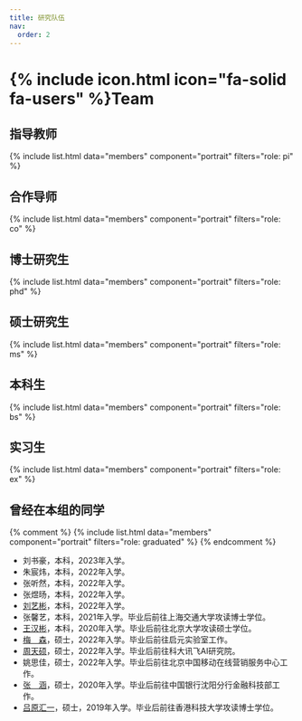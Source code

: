 ```yaml
---
title: 研究队伍
nav:
  order: 2
---
```


# {% include icon.html icon="fa-solid fa-users" %}Team

## 指导教师
{% include list.html data="members" component="portrait" filters="role: pi" %}

## 合作导师
{% include list.html data="members" component="portrait" filters="role: co" %}

## 博士研究生
{% include list.html data="members" component="portrait" filters="role: phd" %}

## 硕士研究生
{% include list.html data="members" component="portrait" filters="role: ms" %}

## 本科生
{% include list.html data="members" component="portrait" filters="role: bs" %}

## 实习生
{% include list.html data="members" component="portrait" filters="role: ex" %}

## 曾经在本组的同学
{% comment %}
{% include list.html data="members" component="portrait" filters="role: graduated" %}
{% endcomment %}

- 刘书豪，本科，2023年入学。
- 朱宸炜，本科，2022年入学。
- 张听然，本科，2022年入学。
- 张煜旸，本科，2022年入学。
- [刘艺彬](https://10-oasis-01.github.io/)，本科，2022年入学。
- 张馨艺，本科，2021年入学。毕业后前往上海交通大学攻读博士学位。
- [王汉彬](https://wanghanbinpanda.github.io/)，本科，2020年入学。毕业后前往北京大学攻读硕士学位。
- [梅　森](https://scholar.google.com/citations?user=JWqmlrcAAAAJ)，硕士，2022年入学。毕业后前往启元实验室工作。
- [周天硕](https://whale-z.github.io/)，硕士，2022年入学。毕业后前往科大讯飞AI研究院。
- 姚思佳，硕士，2022年入学。毕业后前往北京中国移动在线营销服务中心工作。
- [张　涵](https://zhanghan9797.github.io)，硕士，2020年入学。毕业后前往中国银行沈阳分行金融科技部工作。
- [吕原汇一](https://qc-ly.github.io/)，硕士，2019年入学。毕业后前往香港科技大学攻读博士学位。